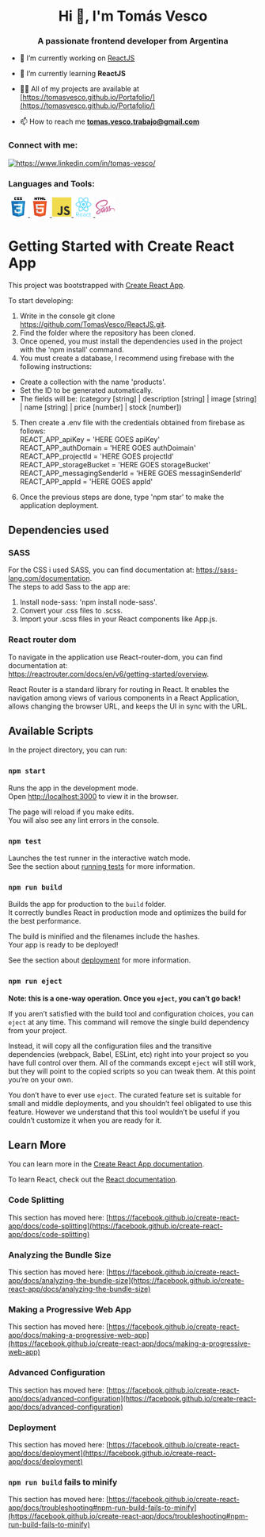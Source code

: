 <h1 align="center">Hi 👋, I'm Tomás Vesco</h1>
<h3 align="center">A passionate frontend developer from Argentina</h3>

- 🔭 I’m currently working on [ReactJS](https://tomasvesco.github.io/ReactJS/)

- 🌱 I’m currently learning **ReactJS**

- 👨‍💻 All of my projects are available at [https://tomasvesco.github.io/Portafolio/](https://tomasvesco.github.io/Portafolio/)

- 📫 How to reach me **tomas.vesco.trabajo@gmail.com**

<h3 align="left">Connect with me:</h3>
<p align="left">
<a href="https://linkedin.com/in/https://www.linkedin.com/in/tomas-vesco/" target="blank"><img align="center" src="https://raw.githubusercontent.com/rahuldkjain/github-profile-readme-generator/master/src/images/icons/Social/linked-in-alt.svg" alt="https://www.linkedin.com/in/tomas-vesco/" height="30" width="40" /></a>
</p>

<h3 align="left">Languages and Tools:</h3>
<p align="left"> <a href="https://www.w3schools.com/css/" target="_blank" rel="noreferrer"> <img src="https://raw.githubusercontent.com/devicons/devicon/master/icons/css3/css3-original-wordmark.svg" alt="css3" width="40" height="40"/> </a> <a href="https://www.w3.org/html/" target="_blank" rel="noreferrer"> <img src="https://raw.githubusercontent.com/devicons/devicon/master/icons/html5/html5-original-wordmark.svg" alt="html5" width="40" height="40"/> </a> <a href="https://developer.mozilla.org/en-US/docs/Web/JavaScript" target="_blank" rel="noreferrer"> <img src="https://raw.githubusercontent.com/devicons/devicon/master/icons/javascript/javascript-original.svg" alt="javascript" width="40" height="40"/> </a> <a href="https://reactjs.org/" target="_blank" rel="noreferrer"> <img src="https://raw.githubusercontent.com/devicons/devicon/master/icons/react/react-original-wordmark.svg" alt="react" width="40" height="40"/> </a> <a href="https://sass-lang.com" target="_blank" rel="noreferrer"> <img src="https://raw.githubusercontent.com/devicons/devicon/master/icons/sass/sass-original.svg" alt="sass" width="40" height="40"/> </a> </p>

# Getting Started with Create React App

This project was bootstrapped with [Create React App](https://github.com/facebook/create-react-app).

To start developing:

1) Write in the console git clone https://github.com/TomasVesco/ReactJS.git.
2) Find the folder where the repository has been cloned.
3) Once opened, you must install the dependencies used in the project with the 'npm install' command.
4) You must create a database, I recommend using firebase with the following instructions:
  - Create a collection with the name 'products'.
  - Set the ID to be generated automatically.
  - The fields will be: (category [string] | description [string] | image [string] | name [string] | price [number] | stock [number])
5) Then create a .env file with the credentials obtained from firebase as follows:  
  REACT_APP_apiKey = 'HERE GOES apiKey'  
  REACT_APP_authDomain = 'HERE GOES authDoimain'  
  REACT_APP_projectId = 'HERE GOES projectId'  
  REACT_APP_storageBucket = 'HERE GOES storageBucket'  
  REACT_APP_messagingSenderId = 'HERE GOES messaginSenderId'  
  REACT_APP_appId = 'HERE GOES appId'  

6) Once the previous steps are done, type 'npm star' to make the application deployment.

## Dependencies used

### SASS

For the CSS i used SASS, you can find documentation at: https://sass-lang.com/documentation.  
The steps to add Sass to the app are:

 1) Install node-sass: 'npm install node-sass'.  
 2) Convert your .css files to .scss.  
 3) Import your .scss files in your React components like App.js.  

 ### React router dom

To navigate in the application use React-router-dom, you can find documentation at:  
https://reactrouter.com/docs/en/v6/getting-started/overview.

React Router is a standard library for routing in React. It enables the navigation among views of various components in a React Application, allows changing the browser URL, and keeps the UI in sync with the URL.

## Available Scripts

In the project directory, you can run:

### `npm start`

Runs the app in the development mode.\
Open [http://localhost:3000](http://localhost:3000) to view it in the browser.

The page will reload if you make edits.\
You will also see any lint errors in the console.

### `npm test`

Launches the test runner in the interactive watch mode.\
See the section about [running tests](https://facebook.github.io/create-react-app/docs/running-tests) for more information.

### `npm run build`

Builds the app for production to the `build` folder.\
It correctly bundles React in production mode and optimizes the build for the best performance.

The build is minified and the filenames include the hashes.\
Your app is ready to be deployed!

See the section about [deployment](https://facebook.github.io/create-react-app/docs/deployment) for more information.

### `npm run eject`

**Note: this is a one-way operation. Once you `eject`, you can’t go back!**

If you aren’t satisfied with the build tool and configuration choices, you can `eject` at any time. This command will remove the single build dependency from your project.

Instead, it will copy all the configuration files and the transitive dependencies (webpack, Babel, ESLint, etc) right into your project so you have full control over them. All of the commands except `eject` will still work, but they will point to the copied scripts so you can tweak them. At this point you’re on your own.

You don’t have to ever use `eject`. The curated feature set is suitable for small and middle deployments, and you shouldn’t feel obligated to use this feature. However we understand that this tool wouldn’t be useful if you couldn’t customize it when you are ready for it.

## Learn More

You can learn more in the [Create React App documentation](https://facebook.github.io/create-react-app/docs/getting-started).

To learn React, check out the [React documentation](https://reactjs.org/).

### Code Splitting

This section has moved here: [https://facebook.github.io/create-react-app/docs/code-splitting](https://facebook.github.io/create-react-app/docs/code-splitting)

### Analyzing the Bundle Size

This section has moved here: [https://facebook.github.io/create-react-app/docs/analyzing-the-bundle-size](https://facebook.github.io/create-react-app/docs/analyzing-the-bundle-size)

### Making a Progressive Web App

This section has moved here: [https://facebook.github.io/create-react-app/docs/making-a-progressive-web-app](https://facebook.github.io/create-react-app/docs/making-a-progressive-web-app)

### Advanced Configuration

This section has moved here: [https://facebook.github.io/create-react-app/docs/advanced-configuration](https://facebook.github.io/create-react-app/docs/advanced-configuration)

### Deployment

This section has moved here: [https://facebook.github.io/create-react-app/docs/deployment](https://facebook.github.io/create-react-app/docs/deployment)

### `npm run build` fails to minify

This section has moved here: [https://facebook.github.io/create-react-app/docs/troubleshooting#npm-run-build-fails-to-minify](https://facebook.github.io/create-react-app/docs/troubleshooting#npm-run-build-fails-to-minify)
